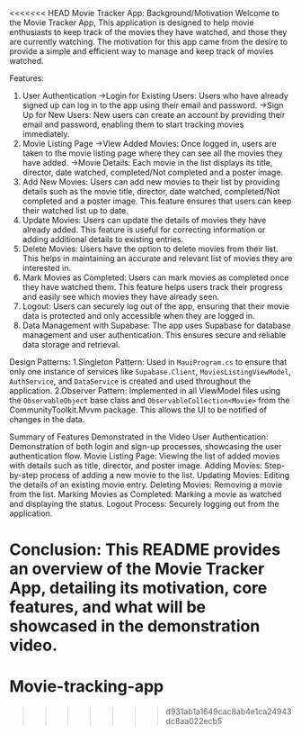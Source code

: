 <<<<<<< HEAD
Movie Tracker App:
Background/Motivation
Welcome to the Movie Tracker App, This application is designed to help movie enthusiasts to keep track of the movies they have watched, and those they are currently watching. The motivation for this app came from the desire to provide a simple and efficient way to manage and keep track of movies watched. 

Features:
1. User Authentication
->Login for Existing Users: Users who have already signed up can log in to the app using their email and password.
->Sign Up for New Users: New users can create an account by providing their email and password, enabling them to start tracking movies immediately.
2. Movie Listing Page
->View Added Movies: Once logged in, users are taken to the movie listing page where they can see all the movies they have added.
->Movie Details: Each movie in the list displays its title, director, date watched, completed/Not completed and a poster image.
3. Add New Movies: Users can add new movies to their list by providing details such as the movie title, director, date watched, completed/Not completed and a poster image. This feature ensures that users can keep their watched list up to date.
4. Update Movies: Users can update the details of movies they have already added. This feature is useful for correcting information or adding additional details to existing entries.
5. Delete Movies: Users have the option to delete movies from their list. This helps in maintaining an accurate and relevant list of movies they are interested in.
6. Mark Movies as Completed: Users can mark movies as completed once they have watched them. This feature helps users track their progress and easily see which movies they have already seen.
7. Logout: Users can securely log out of the app, ensuring that their movie data is protected and only accessible when they are logged in.
8. Data Management with Supabase: The app uses Supabase for database management and user authentication. This ensures secure and reliable data storage and retrieval.

Design Patterns:
1.Singleton Pattern: Used in `MauiProgram.cs` to ensure that only one instance of services like `Supabase.Client`, `MoviesListingViewModel`, `AuthService`, and `DataService` is created and used throughout the application.
2.Observer Pattern: Implemented in all ViewModel files using the `ObservableObject` base class and `ObservableCollection<Movie>` from the CommunityToolkit.Mvvm package. This allows the UI to be notified of changes in the data.

Summary of Features Demonstrated in the Video
User Authentication: Demonstration of both login and sign-up processes, showcasing the user authentication flow.
Movie Listing Page: Viewing the list of added movies with details such as title, director, and poster image.
Adding Movies: Step-by-step process of adding a new movie to the list.
Updating Movies: Editing the details of an existing movie entry.
Deleting Movies: Removing a movie from the list.
Marking Movies as Completed: Marking a movie as watched and displaying the status.
Logout Process: Securely logging out from the application.

Conclusion:
This README provides an overview of the Movie Tracker App, detailing its motivation, core features, and what will be showcased in the demonstration video. 
=======
# Movie-tracking-app
>>>>>>> d931ab1a1649cac8ab4e1ca24943dc8aa022ecb5

